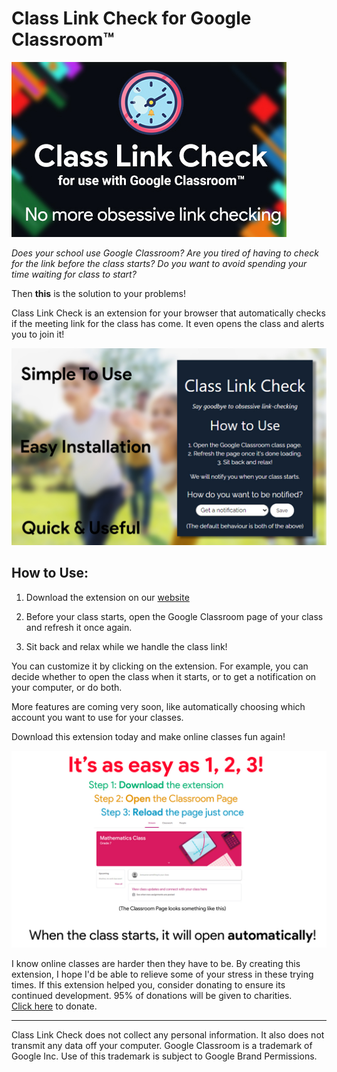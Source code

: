 # Class Link Check for Google Classroom™

![Promo Image](images/promo-small.jpg)

_Does your school use Google Classroom? Are you tired of having to check for the link before the class starts? Do you want to avoid spending your time waiting for class to start?_

Then **this** is the solution to your problems!

Class Link Check is an extension for your browser that automatically checks if the meeting link for the class has come. It even opens the class and alerts you to join it!

![Screenshot of the extension](images/ss1.jpg)

## How to Use:

1. Download the extension on our [website](https://arihant25.github.io/class-link-check/#download)

2. Before your class starts, open the Google Classroom page of your class and refresh it once again.

3. Sit back and relax while we handle the class link!

You can customize it by clicking on the extension. For example, you can decide whether to open the class when it starts, or to get a notification on your computer, or do both.

More features are coming very soon, like automatically choosing which account you want to use for your classes.

Download this extension today and make online classes fun again!

![How to use the extension](images/ss2.jpg)

I know online classes are harder then they have to be. By creating this extension, I hope I'd be able to relieve some of your stress in these trying times. If this extension helped you, consider donating to ensure its continued development. 95% of donations will be given to charities. <br>[Click here](https://www.buymeacoffee.com/arihanttr) to donate.

<hr>

Class Link Check does not collect any personal information. It also does not transmit any data off your computer.
Google Classroom is a trademark of Google Inc. Use of this trademark is subject to Google Brand Permissions.
